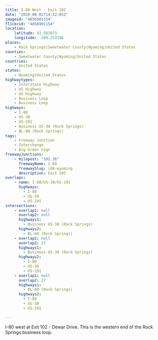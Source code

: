 ```yaml
---
title: I-80 West - Exit 102
date: "2010-08-01T14:32:05Z"
imageid: "4856901154"
flickrid: "4856901154"
location:
    latitude: 41.581873
    longitude: -109.253196
places:
    - Rock Springs|Sweetwater County|Wyoming|United States
counties:
    - Sweetwater County|Wyoming|United States
countries:
    - United States
states:
    - Wyoming|United States
highwaytypes:
    - Interstate Highway
    - US Highway
    - US Highway
    - Business Loop
    - Business Loop
highways:
    - I-80
    - US-30
    - US-191
    - Business US-30 (Rock Springs)
    - BL-80 (Rock Springs)
tags:
    - Freeway Junction
    - Interchange
    - Big Green Sign
freewayJunctions:
    - milepost: "102.36"
      freewayName: I-80
      freewaySlug: i80-wyoming
      description: Exit 102
overlaps:
    - name: I-80/US-30/US-191
      highways:
        - I-80
        - US-30
        - US-191
intersections:
    - overlap1: null
      overlap2: null
      highways1:
        - Business US-30 (Rock Springs)
      highways2:
        - BL-80 (Rock Springs)
    - overlap1: null
      overlap2: 27
      highways1:
        - Business US-30 (Rock Springs)
      highways2:
        - I-80
        - US-30
        - US-191
    - overlap1: null
      overlap2: 27
      highways1:
        - BL-80 (Rock Springs)
      highways2:
        - I-80
        - US-30
        - US-191

---
```

I-80 west at Exit 102 - Dewar Drive.  This is the western end of the Rock Springs business loop.
